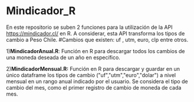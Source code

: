 # Mindicador_R
En este repositorio se suben 2 funciones para la utilización de la API https://mindicador.cl/ en R. A considerar, esta API transforma  los tipos de cambio a Peso Chile.
#Cambios que existen: uf , utm, euro, clp entre otros.

1)<b>MindicadorAnual.R</b>: Función en R para descargar todos los cambios de una moneda deseada de un año en específico.

2)<b>MindicadorMensual.R:</b> Función en R para descargar y guardar en un único dataframe los tipos de cambio ("uf","utm","euro","dolar") a nivel mensual en un rango anual indicado por el usuario. Se considera el tipo de cambio del mes, como el primer registro de cambio de moneda de cada mes.


